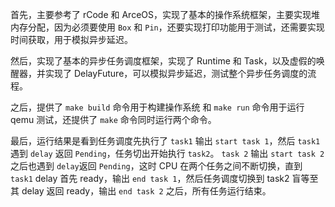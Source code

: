 首先，主要参考了 rCode 和 ArceOS，实现了基本的操作系统框架，主要实现堆内存分配，因为必须要使用 `Box` 和 `Pin`，还要实现打印功能用于测试，还需要实现时间获取，用于模拟异步延迟。

然后，实现了基本的异步任务调度框架，实现了 Runtime 和 Task，以及虚假的唤醒器，并实现了 DelayFuture，可以模拟异步延迟，测试整个异步任务调度的流程。

之后，提供了 `make build` 命令用于构建操作系统 和 `make run` 命令用于运行 qemu 测试，还提供了 `make` 命令同时运行两个命令。

最后，运行结果是看到任务调度先执行了 `task1` 输出 `start task 1`，然后 `task1` 遇到 `delay` 返回 `Pending`，任务切出开始执行 `task2`。 `task 2` 输出 `start task 2` 之后也遇到 `delay`返回 `Pending`，这时 CPU 在两个任务之间不断切换，直到 `task1` delay 首先 ready，输出 `end task 1`，然后任务调度切换到 task2 盲等至其 delay 返回 ready，输出 `end task 2` 之后，所有任务运行结束。